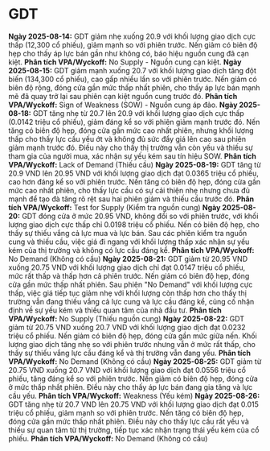 # GDT

**Ngày 2025-08-14:** GDT giảm nhẹ xuống 20.9 với khối lượng giao dịch cực thấp (12,300 cổ phiếu), giảm mạnh so với phiên trước. Nến giảm có biên độ hẹp cho thấy áp lực bán gần như không có, báo hiệu nguồn cung đã cạn kiệt. **Phân tích VPA/Wyckoff:** No Supply - Nguồn cung cạn kiệt.
**Ngày 2025-08-15:** GDT giảm mạnh xuống 20.7 với khối lượng giao dịch tăng đột biến (134,300 cổ phiếu), cao gấp nhiều lần so với phiên trước. Nến giảm có biên độ rộng, đóng cửa gần mức thấp nhất phiên, cho thấy áp lực bán mạnh mẽ đã quay trở lại sau phiên cạn kiệt nguồn cung trước đó. **Phân tích VPA/Wyckoff:** Sign of Weakness (SOW) - Nguồn cung áp đảo.
**Ngày 2025-08-18:** GDT tăng nhẹ từ 20.7 lên 20.9 với khối lượng giao dịch cực thấp (0.0142 triệu cổ phiếu), giảm đáng kể so với phiên giảm mạnh trước đó. Nến tăng có biên độ hẹp, đóng cửa gần mức cao nhất phiên, nhưng khối lượng thấp cho thấy lực cầu yếu ớt và không đủ sức đẩy giá lên cao sau phiên giảm mạnh trước đó. Điều này cho thấy thị trường vẫn còn yếu và thiếu sự tham gia của người mua, xác nhận sự yếu kém sau tín hiệu SOW. **Phân tích VPA/Wyckoff:** Lack of Demand (Thiếu cầu)
**Ngày 2025-08-19:** GDT tăng từ 20.9 VND lên 20.95 VND với khối lượng giao dịch đạt 0.0365 triệu cổ phiếu, cao hơn đáng kể so với phiên trước. Nến tăng có biên độ hẹp, đóng cửa gần mức cao nhất phiên, cho thấy lực cầu có sự cải thiện nhẹ nhưng chưa đủ mạnh để tạo đà tăng rõ rệt sau hai phiên giảm và thiếu cầu trước đó. **Phân tích VPA/Wyckoff:** Test for Supply (Kiểm tra nguồn cung)
**Ngày 2025-08-20:** GDT đóng cửa ở mức 20.95 VND, không đổi so với phiên trước, với khối lượng giao dịch cực thấp chỉ 0.0198 triệu cổ phiếu. Nến có biên độ hẹp, cho thấy sự thiếu vắng cả lực mua và lực bán. Sau các phiên kiểm tra nguồn cung và thiếu cầu, việc giá đi ngang với khối lượng thấp xác nhận sự yếu kém của thị trường và không có lực cầu đáng kể. **Phân tích VPA/Wyckoff:** No Demand (Không có cầu)
**Ngày 2025-08-21:** GDT giảm từ 20.95 VND xuống 20.75 VND với khối lượng giao dịch chỉ đạt 0.0147 triệu cổ phiếu, mức rất thấp và thấp hơn cả phiên trước. Nến giảm có biên độ hẹp, đóng cửa gần mức thấp nhất phiên. Sau phiên "No Demand" với khối lượng cực thấp, việc giá tiếp tục giảm nhẹ với khối lượng còn thấp hơn cho thấy thị trường vẫn đang thiếu vắng cả lực cung và lực cầu đáng kể, củng cố nhận định về sự yếu kém và thiếu quan tâm của nhà đầu tư. **Phân tích VPA/Wyckoff:** No Supply (Thiếu nguồn cung)
**Ngày 2025-08-22:** GDT giảm từ 20.75 VND xuống 20.7 VND với khối lượng giao dịch đạt 0.0232 triệu cổ phiếu. Nến giảm có biên độ hẹp, đóng cửa gần mức giữa nến. Khối lượng giao dịch tăng nhẹ so với phiên trước nhưng vẫn ở mức rất thấp, cho thấy sự thiếu vắng lực cầu đáng kể và thị trường vẫn đang yếu. **Phân tích VPA/Wyckoff:** No Demand (Không có cầu)
**Ngày 2025-08-25:** GDT giảm từ 20.75 VND xuống 20.7 VND với khối lượng giao dịch đạt 0.0556 triệu cổ phiếu, tăng đáng kể so với phiên trước. Nến giảm có biên độ hẹp, đóng cửa ở mức thấp nhất phiên. Điều này cho thấy áp lực bán đang gia tăng và lực cầu yếu. **Phân tích VPA/Wyckoff:** Weakness (Yếu kém)
**Ngày 2025-08-26:** GDT tăng nhẹ từ 20.7 VND lên 20.75 VND với khối lượng giao dịch đạt 0.015 triệu cổ phiếu, giảm mạnh so với phiên trước. Nến tăng có biên độ hẹp, đóng cửa gần mức thấp nhất phiên. Điều này cho thấy lực cầu rất yếu và thiếu sự quan tâm từ thị trường, tiếp tục xác nhận trạng thái yếu kém của cổ phiếu. **Phân tích VPA/Wyckoff:** No Demand (Không có cầu)
